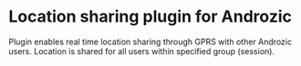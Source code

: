 Location sharing plugin for Androzic
====================================

Plugin enables real time location sharing through GPRS with other Androzic users. Location
is shared for all users within specified group (session).
